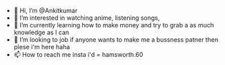 - 👋 Hi, I’m @Ankitkumar 
- 👀 I’m interested in  watching anime, listening songs, 
- 🌱 I’m currently learning how to make money and try to grab a as much knowledge as I can 
- 💞️ I’m looking to job if anyone wants to make me  a bussness patner then plese i'm here haha
- 📫 How to reach me insta i'd =  hamsworth.60
<!---
Ankitkaycee/Ankitkaycee is a ✨ special ✨ repository because its `README.md` (this file) appears on your GitHub profile.
You can click the Preview link to take a look at your changes.
--->
